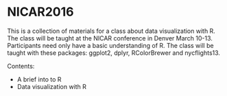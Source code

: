 # NICAR2016
This is a collection of materials for a class about data visualization
with R. The class will be taught at the NICAR conference in Denver March
10-13. Participants need only have a basic understanding of R. The class
will be taught with these packages: ggplot2, dplyr, RColorBrewer and
nycflights13.

Contents:
* A brief into to R
* Data visualization with R